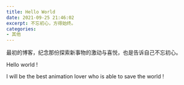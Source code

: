 ```yaml
---
title: Hello World
date: 2021-09-25 21:46:02
excerpt: 不忘初心，方得始终。
categories:
- 其他
---
```


最初的博客，纪念那份探索新事物的激动与喜悦，也是告诉自己不忘初心。

Hello world !

I will be the best animation lover who is able to save the world !

